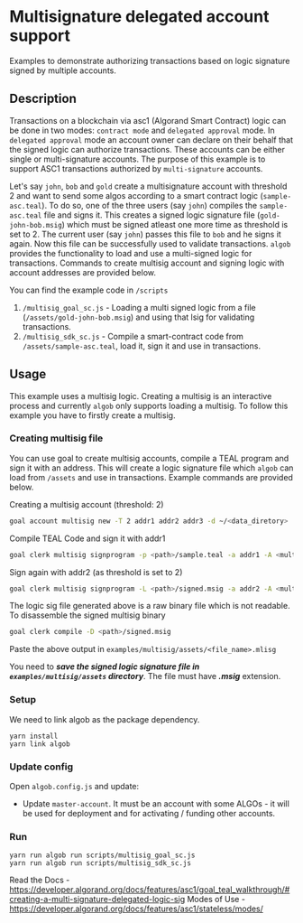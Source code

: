 # Multisignature delegated account support

Examples to demonstrate authorizing transactions based on logic signature signed by multiple accounts.

## Description

Transactions on a blockchain via asc1 (Algorand Smart Contract) logic can be done in two modes: `contract mode` and `delegated approval` mode. In `delegated approval` mode an account owner can declare on their behalf that the signed logic can authorize transactions. These accounts can be either single or multi-signature accounts. The purpose of this example is to support ASC1 transactions authorized by `multi-signature` accounts. 

Let's say `john`, `bob` and `gold` create a multisignature account with threshold 2 and want to send some algos according to a smart contract logic (`sample-asc.teal`). To do so, one of the three users (say `john`) compiles the `sample-asc.teal` file and signs it. This creates a signed logic signature file (`gold-john-bob.msig`) which must be signed atleast one more time as threshold is set to 2. The current user (say `john`) passes this file to `bob` and he signs it again. Now this file can be successfully used to validate transactions. `algob` provides the functionality to load and use a multi-signed logic for transactions. Commands to create multisig account and signing logic with account addresses are provided below.  

You can find the example code in `/scripts`
1. `/multisig_goal_sc.js` - Loading a multi signed logic from a file (`/assets/gold-john-bob.msig`) and using that lsig for validating transactions.
2. `/multisig_sdk_sc.js` - Compile a smart-contract code from `/assets/sample-asc.teal`, load it, sign it and use in transactions.   


## Usage

This example uses a multisig logic. Creating a multisig is an interactive process and currently `algob` only supports loading a multisig.
To follow this example you have to firstly create a multisig.

### Creating multisig file

You can use goal to create multisig accounts, compile a TEAL program and sign it with an address. This will create a logic signature file which `algob` can load from `/assets` and use in transactions. Example commands are provided below.

Creating a multisig account (threshold: 2)
```bash
goal account multisig new -T 2 addr1 addr2 addr3 -d ~/<data_diretory>
```
Compile TEAL Code and sign it with addr1
```bash
goal clerk multisig signprogram -p <path>/sample.teal -a addr1 -A <multisig_hash> -o <out_path>/signed.msig -d <data_directory>
``` 
Sign again with addr2 (as threshold is set to 2)
```bash
goal clerk multisig signprogram -L <path>/signed.msig -a addr2 -A <multisig_hash> -d ~/<data_directory>
```

The logic sig file generated above is a raw binary file which is not readable. To disassemble the signed multisig binary 
```bash
goal clerk compile -D <path>/signed.msig
```
Paste the above output in `examples/multisig/assets/<file_name>.mlisg`

You need to ***save the signed logic signature file in `examples/multisig/assets` directory***. The file must have ***.msig*** extension.

### Setup

We need to link algob as the package dependency.

    yarn install
    yarn link algob


### Update config

Open `algob.config.js` and update:

+ Update `master-account`. It must be an account with some ALGOs - it will be used for deployment and for activating / funding other accounts.

### Run
```
yarn run algob run scripts/multisig_goal_sc.js
yarn run algob run scripts/multisig_sdk_sc.js
```
Read the Docs - https://developer.algorand.org/docs/features/asc1/goal_teal_walkthrough/#creating-a-multi-signature-delegated-logic-sig
Modes of Use - https://developer.algorand.org/docs/features/asc1/stateless/modes/